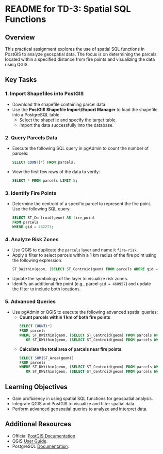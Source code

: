 # README for TD-3: Spatial SQL Functions

## Overview
This practical assignment explores the use of spatial SQL functions in PostGIS to analyze geospatial data. The focus is on determining the parcels located within a specified distance from fire points and visualizing the data using QGIS.

## Key Tasks

### 1. Import Shapefiles into PostGIS
- Download the shapefile containing parcel data.
- Use the **PostGIS Shapefile Import/Export Manager** to load the shapefile into a PostgreSQL table.
  - Select the shapefile and specify the target table.
  - Import the data successfully into the database.

### 2. Query Parcels Data
- Execute the following SQL query in pgAdmin to count the number of parcels:
  ```sql
  SELECT COUNT(*) FROM parcels;
  ```
- View the first few rows of the data to verify:
  ```sql
  SELECT * FROM parcels LIMIT 5;
  ```

### 3. Identify Fire Points
- Determine the centroid of a specific parcel to represent the fire point. Use the following SQL query:
  ```sql
  SELECT ST_Centroid(geom) AS fire_point
  FROM parcels
  WHERE gid = 462273;
  ```

### 4. Analyze Risk Zones
- Use QGIS to duplicate the `parcels` layer and name it `fire-risk`.
- Apply a filter to select parcels within a 1 km radius of the fire point using the following expression:
  ```sql
  ST_DWithin(geom, (SELECT ST_Centroid(geom) FROM parcels WHERE gid = 462273), 1000)
  ```
- Update the symbology of the layer to visualize risk zones.
- Identify an additional fire point (e.g., parcel `gid = 460957`) and update the filter to include both locations.

### 5. Advanced Queries
- Use pgAdmin or QGIS to execute the following advanced spatial queries:
  - **Count parcels within 1 km of both fire points**:
    ```sql
    SELECT COUNT(*)
    FROM parcels
    WHERE ST_DWithin(geom, (SELECT ST_Centroid(geom) FROM parcels WHERE gid = 462273), 1000)
       OR ST_DWithin(geom, (SELECT ST_Centroid(geom) FROM parcels WHERE gid = 460957), 1000);
    ```
  - **Calculate the total area of parcels near fire points**:
    ```sql
    SELECT SUM(ST_Area(geom))
    FROM parcels
    WHERE ST_DWithin(geom, (SELECT ST_Centroid(geom) FROM parcels WHERE gid = 462273), 1000)
       OR ST_DWithin(geom, (SELECT ST_Centroid(geom) FROM parcels WHERE gid = 460957), 1000);
    ```

## Learning Objectives
- Gain proficiency in using spatial SQL functions for geospatial analysis.
- Integrate QGIS and PostGIS to visualize and filter spatial data.
- Perform advanced geospatial queries to analyze and interpret data.

## Additional Resources
- Official [PostGIS Documentation](https://postgis.net/documentation/).
- QGIS [User Guide](https://docs.qgis.org/).
- PostgreSQL [Documentation](https://www.postgresql.org/docs/).
